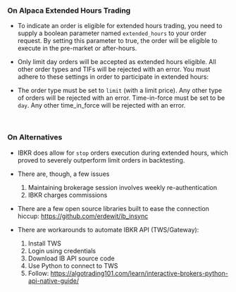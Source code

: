 ### On Alpaca Extended Hours Trading

* To indicate an order is eligible for extended hours trading,
you need to supply a boolean parameter named `extended_hours` to your order request.
By setting this parameter to true, the order will be eligible to execute in the pre-market or after-hours.

* Only limit day orders will be accepted as extended hours eligible.
All other order types and TIFs will be rejected with an error.
You must adhere to these settings in order to participate in extended hours:

* The order type must be set to `limit` (with a limit price).
Any other type of orders will be rejected with an error.
Time-in-force must be set to be `day`. Any other time_in_force will be rejected with an error.

</br>

### On Alternatives

* IBKR does allow for `stop` orders execution during extended hours, which proved to severely outperform limit orders in backtesting.

* There are, though, a few issues

    1. Maintaining brokerage session involves weekly re-authentication
    2. IBKR charges commissions

* There are a few open source libraries built to ease the connection hiccup:
    https://github.com/erdewit/ib_insync

* There are workarounds to automate IBKR API (TWS/Gateway):

    1. Install TWS
    2. Login using credentials
    3. Download IB API source code
    4. Use Python to connect to TWS
    5. Follow: https://algotrading101.com/learn/interactive-brokers-python-api-native-guide/